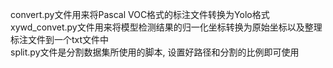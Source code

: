 convert.py文件用来将Pascal VOC格式的标注文件转换为Yolo格式  
xywd_convet.py文件用来将模型检测结果的归一化坐标转换为原始坐标以及整理标注文件到一个txt文件中  
split.py文件是分割数据集所使用的脚本, 设置好路径和分割的比例即可使用  

